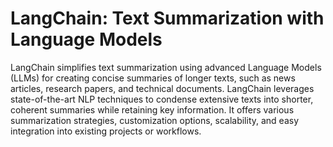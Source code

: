 # LangChain: Text Summarization with Language Models
LangChain simplifies text summarization using advanced Language Models (LLMs) for creating concise summaries of longer texts, such as news articles, research papers, and technical documents.
LangChain leverages state-of-the-art NLP techniques to condense extensive texts into shorter, coherent summaries while retaining key information. It offers various summarization strategies, customization options, scalability, and easy integration into existing projects or workflows.

